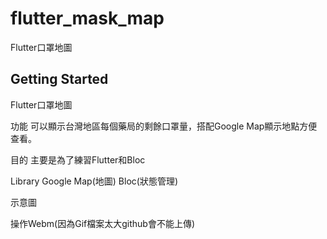 # flutter_mask_map

Flutter口罩地圖

## Getting Started

Flutter口罩地圖

功能
可以顯示台灣地區每個藥局的剩餘口罩量，搭配Google Map顯示地點方便查看。

目的
主要是為了練習Flutter和Bloc

Library
Google Map(地圖)
Bloc(狀態管理)

示意圖


操作Webm(因為Gif檔案太大github會不能上傳)
